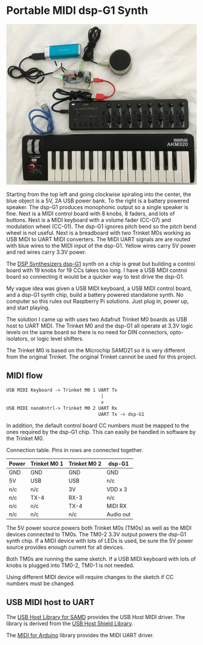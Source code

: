 # Portable MIDI dsp-G1 Synth

![dsp-G1 synth chip with keyboard and control board](./images/dsp-g1.jpg)

Starting from the top left and going clockwise spiraling into the center, the
blue object is a 5V, 2A USB power bank. To the right is a battery powered
speaker. The dsp-G1 produces monophonic output so a single speaker is fine.
Next is a MIDI control board with 8 knobs, 8 faders, and lots of buttons. Next
is a MIDI keyboard with a volume fader (CC-07) and modulation wheel (CC-01).
The dsp-G1 ignores pitch bend so the pitch bend wheel is not useful. Next is a
breadboard with two Trinket M0s working as USB MIDI to UART MIDI converters.
The MIDI UART signals are are routed with blue wires to the MIDI input of the
dsp-G1. Yellow wires carry 5V power and red wires carry 3.3V power.

The [DSP Synthesizers
dsp-G1](https://dspsynth.eu/webshop/product/dsp-g1-analog-modeling-synthesizer/)
synth on a chip is great but building a control board with 19 knobs for 19 CCs
takes too long. I have a USB MIDI control board so connecting it would be a
quicker way to test drive the dsp-G1.

My vague idea was given a USB MIDI keyboard, a USB MIDI control board, and a
dsp-G1 synth chip, build a battery powered standalone synth. No computer so
this rules out Raspberry Pi solutions. Just plug in, power up, and start
playing.

The solution I came up with uses two Adafruit Trinket M0 boards as USB host to
UART MIDI. The Trinket M0 and the dsp-G1 all operate at 3.3V logic levels on
the same board so there is no need for DIN connectors, opto-isolators, or logic
level shifters.

The Trinket M0 is based on the Microchip SAMD21 so it is very different from
the original Trinket. The original Trinket cannot be used for this project.

## MIDI flow

```
USB MIDI Keyboard -> Trinket M0 1 UART Tx
                                   |
                                   v
USB MIDI nanoKntrl-> Trinket M0 2 UART Rx
                                  UART Tx -> dsp-G1
```

In addition, the default control board CC numbers must be mapped to the ones
required by the dsp-G1 chip. This can easily be handled in software by the
Trinket M0.

Connection table. Pins in rows are connected together.

Power   |Trinket M0 1   |Trinket M0 2   |dsp-G1
------- |-------------- |------------   |------
GND     |GND            |GND            |GND
5V      |USB            |USB            |n/c
n/c     |n/c            |3V             |VDD x 3
n/c     |TX-4           |RX-3           |n/c
n/c     |n/c            |TX-4           |MIDI RX
n/c     |n/c            |n/c            |Audio out

The 5V power source powers both Trinket M0s (TM0s) as well as the MIDI devices
connected to TM0s. The TM0-2 3.3V output powers the dsp-G1 synth chip. If a
MIDI device with lots of LEDs is used, be sure the 5V power source provides
enough current for all devices.

Both TM0s are running the same sketch. If a USB MIDI keyboard with lots of
knobs is plugged into TM0-2, TM0-1 is not needed.

Using different MIDI device will require changes to the sketch if CC numbers
must be changed.

## USB MIDI host to UART

The [USB Host Library for
SAMD](https://github.com/gdsports/USB_Host_Library_SAMD) provides the USB Host
MIDI driver. The library is derived from the [USB Host Shield
Library](https://github.com/felis/USB_Host_Shield_2.0).

The [MIDI for
Arduino](https://github.com/FortySevenEffects/arduino_midi_library) library
provides the MIDI UART driver.
